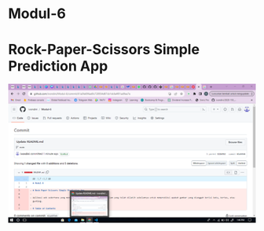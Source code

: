 # Modul-6

# Rock-Paper-Scissors Simple Prediction App


<img src="image/Untitled.png" width="800"/>


